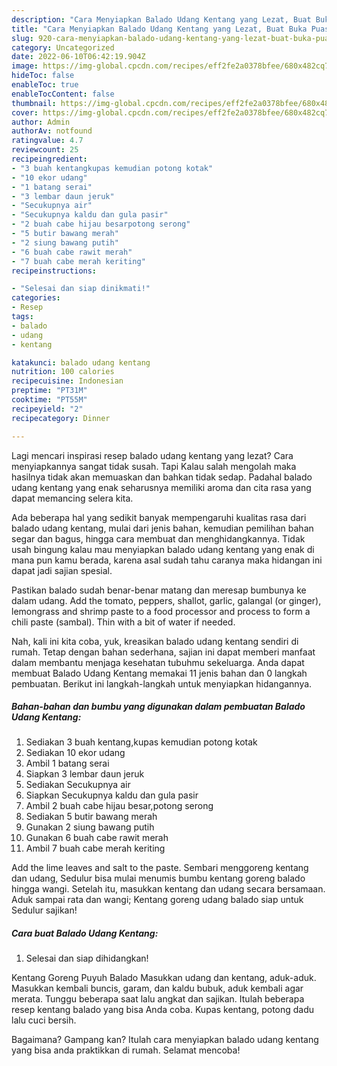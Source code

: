 ```yaml
---
description: "Cara Menyiapkan Balado Udang Kentang yang Lezat, Buat Buka Puasa}"
title: "Cara Menyiapkan Balado Udang Kentang yang Lezat, Buat Buka Puasa}"
slug: 920-cara-menyiapkan-balado-udang-kentang-yang-lezat-buat-buka-puasa
category: Uncategorized
date: 2022-06-10T06:42:19.904Z
image: https://img-global.cpcdn.com/recipes/eff2fe2a0378bfee/680x482cq70/balado-udang-kentang-foto-resep-utama.jpg
hideToc: false
enableToc: true
enableTocContent: false
thumbnail: https://img-global.cpcdn.com/recipes/eff2fe2a0378bfee/680x482cq70/balado-udang-kentang-foto-resep-utama.jpg
cover: https://img-global.cpcdn.com/recipes/eff2fe2a0378bfee/680x482cq70/balado-udang-kentang-foto-resep-utama.jpg
author: Admin
authorAv: notfound
ratingvalue: 4.7
reviewcount: 25
recipeingredient:
- "3 buah kentangkupas kemudian potong kotak"
- "10 ekor udang"
- "1 batang serai"
- "3 lembar daun jeruk"
- "Secukupnya air"
- "Secukupnya kaldu dan gula pasir"
- "2 buah cabe hijau besarpotong serong"
- "5 butir bawang merah"
- "2 siung bawang putih"
- "6 buah cabe rawit merah"
- "7 buah cabe merah keriting"
recipeinstructions:

- "Selesai dan siap dinikmati!"
categories:
- Resep
tags:
- balado
- udang
- kentang

katakunci: balado udang kentang 
nutrition: 100 calories
recipecuisine: Indonesian
preptime: "PT31M"
cooktime: "PT55M"
recipeyield: "2"
recipecategory: Dinner

---
```



Lagi mencari inspirasi resep balado udang kentang yang lezat? Cara menyiapkannya sangat tidak susah. Tapi Kalau salah mengolah maka hasilnya tidak akan memuaskan dan bahkan tidak sedap. Padahal balado udang kentang yang enak seharusnya memiliki aroma dan cita rasa yang dapat memancing selera kita.


Ada beberapa hal yang sedikit banyak mempengaruhi kualitas rasa dari balado udang kentang, mulai dari jenis bahan, kemudian pemilihan bahan segar dan bagus, hingga cara membuat dan menghidangkannya. Tidak usah bingung kalau mau menyiapkan balado udang kentang yang enak di mana pun kamu berada, karena asal sudah tahu caranya maka hidangan ini dapat jadi sajian spesial.

Pastikan balado sudah benar-benar matang dan meresap bumbunya ke dalam udang. Add the tomato, peppers, shallot, garlic, galangal (or ginger), lemongrass and shrimp paste to a food processor and process to form a chili paste (sambal). Thin with a bit of water if needed.


Nah, kali ini kita coba, yuk, kreasikan balado udang kentang sendiri di rumah. Tetap dengan bahan sederhana, sajian ini dapat memberi manfaat dalam membantu menjaga kesehatan tubuhmu sekeluarga. Anda dapat membuat Balado Udang Kentang memakai 11 jenis bahan dan 0 langkah pembuatan. Berikut ini langkah-langkah untuk menyiapkan hidangannya.

<!--inarticleads1-->

##### Bahan-bahan dan bumbu yang digunakan dalam pembuatan Balado Udang Kentang:

1. Sediakan 3 buah kentang,kupas kemudian potong kotak
1. Sediakan 10 ekor udang
1. Ambil 1 batang serai
1. Siapkan 3 lembar daun jeruk
1. Sediakan Secukupnya air
1. Siapkan Secukupnya kaldu dan gula pasir
1. Ambil 2 buah cabe hijau besar,potong serong
1. Sediakan 5 butir bawang merah
1. Gunakan 2 siung bawang putih
1. Gunakan 6 buah cabe rawit merah
1. Ambil 7 buah cabe merah keriting


Add the lime leaves and salt to the paste. Sembari menggoreng kentang dan udang, Sedulur bisa mulai menumis bumbu kentang goreng balado hingga wangi. Setelah itu, masukkan kentang dan udang secara bersamaan. Aduk sampai rata dan wangi; Kentang goreng udang balado siap untuk Sedulur sajikan! 

<!--inarticleads2-->

##### Cara buat Balado Udang Kentang:


1. Selesai dan siap dihidangkan!

Kentang Goreng Puyuh Balado Masukkan udang dan kentang, aduk-aduk. Masukkan kembali buncis, garam, dan kaldu bubuk, aduk kembali agar merata. Tunggu beberapa saat lalu angkat dan sajikan. Itulah beberapa resep kentang balado yang bisa Anda coba. Kupas kentang, potong dadu lalu cuci bersih. 

Bagaimana? Gampang kan? Itulah cara menyiapkan balado udang kentang yang bisa anda praktikkan di rumah. Selamat mencoba!
